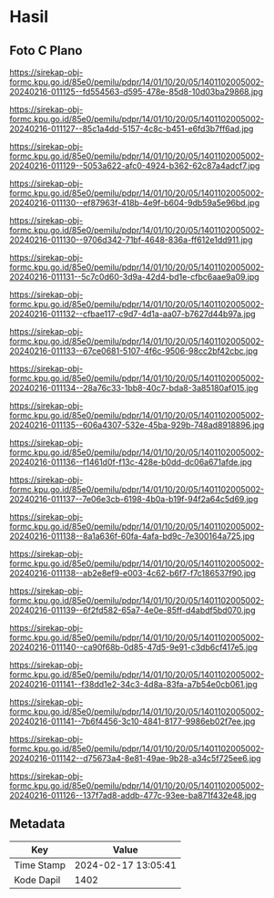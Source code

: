 # Hasil

## Foto C Plano

https://sirekap-obj-formc.kpu.go.id/85e0/pemilu/pdpr/14/01/10/20/05/1401102005002-20240216-011125--fd554563-d595-478e-85d8-10d03ba29868.jpg

https://sirekap-obj-formc.kpu.go.id/85e0/pemilu/pdpr/14/01/10/20/05/1401102005002-20240216-011127--85c1a4dd-5157-4c8c-b451-e6fd3b7ff6ad.jpg

https://sirekap-obj-formc.kpu.go.id/85e0/pemilu/pdpr/14/01/10/20/05/1401102005002-20240216-011129--5053a622-afc0-4924-b362-62c87a4adcf7.jpg

https://sirekap-obj-formc.kpu.go.id/85e0/pemilu/pdpr/14/01/10/20/05/1401102005002-20240216-011130--ef87963f-418b-4e9f-b604-9db59a5e96bd.jpg

https://sirekap-obj-formc.kpu.go.id/85e0/pemilu/pdpr/14/01/10/20/05/1401102005002-20240216-011130--9706d342-71bf-4648-836a-ff612e1dd911.jpg

https://sirekap-obj-formc.kpu.go.id/85e0/pemilu/pdpr/14/01/10/20/05/1401102005002-20240216-011131--5c7c0d60-3d9a-42d4-bd1e-cfbc6aae9a09.jpg

https://sirekap-obj-formc.kpu.go.id/85e0/pemilu/pdpr/14/01/10/20/05/1401102005002-20240216-011132--cfbae117-c9d7-4d1a-aa07-b7627d44b97a.jpg

https://sirekap-obj-formc.kpu.go.id/85e0/pemilu/pdpr/14/01/10/20/05/1401102005002-20240216-011133--67ce0681-5107-4f6c-9506-98cc2bf42cbc.jpg

https://sirekap-obj-formc.kpu.go.id/85e0/pemilu/pdpr/14/01/10/20/05/1401102005002-20240216-011134--28a76c33-1bb8-40c7-bda8-3a85180af015.jpg

https://sirekap-obj-formc.kpu.go.id/85e0/pemilu/pdpr/14/01/10/20/05/1401102005002-20240216-011135--606a4307-532e-45ba-929b-748ad8918896.jpg

https://sirekap-obj-formc.kpu.go.id/85e0/pemilu/pdpr/14/01/10/20/05/1401102005002-20240216-011136--f1461d0f-f13c-428e-b0dd-dc06a671afde.jpg

https://sirekap-obj-formc.kpu.go.id/85e0/pemilu/pdpr/14/01/10/20/05/1401102005002-20240216-011137--7e06e3cb-6198-4b0a-b19f-94f2a64c5d69.jpg

https://sirekap-obj-formc.kpu.go.id/85e0/pemilu/pdpr/14/01/10/20/05/1401102005002-20240216-011138--8a1a636f-60fa-4afa-bd9c-7e300164a725.jpg

https://sirekap-obj-formc.kpu.go.id/85e0/pemilu/pdpr/14/01/10/20/05/1401102005002-20240216-011138--ab2e8ef9-e003-4c62-b6f7-f7c186537f90.jpg

https://sirekap-obj-formc.kpu.go.id/85e0/pemilu/pdpr/14/01/10/20/05/1401102005002-20240216-011139--6f2fd582-65a7-4e0e-85ff-d4abdf5bd070.jpg

https://sirekap-obj-formc.kpu.go.id/85e0/pemilu/pdpr/14/01/10/20/05/1401102005002-20240216-011140--ca90f68b-0d85-47d5-9e91-c3db6cf417e5.jpg

https://sirekap-obj-formc.kpu.go.id/85e0/pemilu/pdpr/14/01/10/20/05/1401102005002-20240216-011141--f38dd1e2-34c3-4d8a-83fa-a7b54e0cb061.jpg

https://sirekap-obj-formc.kpu.go.id/85e0/pemilu/pdpr/14/01/10/20/05/1401102005002-20240216-011141--7b6f4456-3c10-4841-8177-9986eb02f7ee.jpg

https://sirekap-obj-formc.kpu.go.id/85e0/pemilu/pdpr/14/01/10/20/05/1401102005002-20240216-011142--d75673a4-8e81-49ae-9b28-a34c5f725ee6.jpg

https://sirekap-obj-formc.kpu.go.id/85e0/pemilu/pdpr/14/01/10/20/05/1401102005002-20240216-011126--137f7ad8-addb-477c-93ee-ba871f432e48.jpg


## Metadata

| Key        | Value               |
| ---------- | ------------------- |
| Time Stamp | 2024-02-17 13:05:41 |
| Kode Dapil | 1402                |



